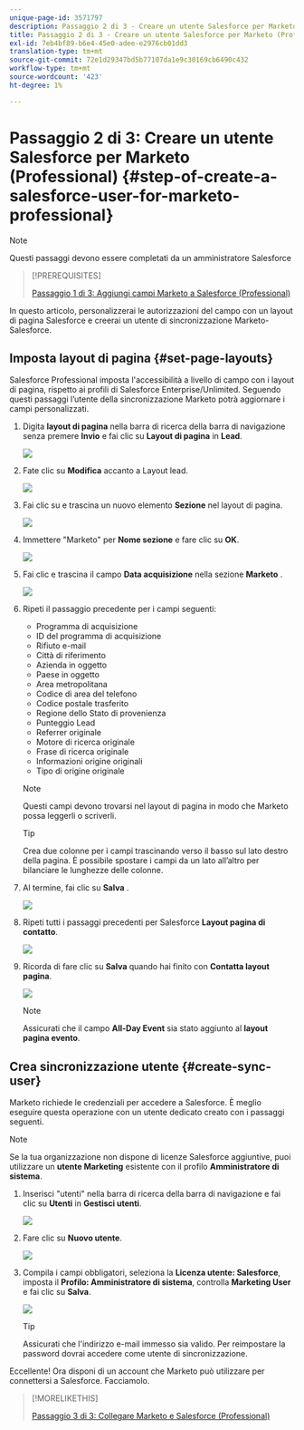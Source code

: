 ```yaml
---
unique-page-id: 3571797
description: Passaggio 2 di 3 - Creare un utente Salesforce per Marketo (Professional) - Marketo Docs - Documentazione del prodotto
title: Passaggio 2 di 3 - Creare un utente Salesforce per Marketo (Professional)
exl-id: 7eb4bf89-b6e4-45e0-adee-e2976cb01dd3
translation-type: tm+mt
source-git-commit: 72e1d29347bd5b77107da1e9c30169cb6490c432
workflow-type: tm+mt
source-wordcount: '423'
ht-degree: 1%

---
```


# Passaggio 2 di 3: Creare un utente Salesforce per Marketo (Professional) {#step-of-create-a-salesforce-user-for-marketo-professional}

>[!NOTE]
>
>Questi passaggi devono essere completati da un amministratore Salesforce

>[!PREREQUISITES]
>
>[Passaggio 1 di 3: Aggiungi campi Marketo a Salesforce (Professional)](/help/marketo/product-docs/crm-sync/salesforce-sync/setup/professional-edition/step-1-of-3-add-marketo-fields-to-salesforce-professional.md)

In questo articolo, personalizzerai le autorizzazioni del campo con un layout di pagina Salesforce e creerai un utente di sincronizzazione Marketo-Salesforce.

## Imposta layout di pagina {#set-page-layouts}

Salesforce Professional imposta l&#39;accessibilità a livello di campo con i layout di pagina, rispetto ai profili di Salesforce Enterprise/Unlimited. Seguendo questi passaggi l’utente della sincronizzazione Marketo potrà aggiornare i campi personalizzati.

1. Digita **layout di pagina** nella barra di ricerca della barra di navigazione senza premere **Invio** e fai clic su **Layout di pagina** in **Lead**.

   ![](assets/image2016-2-26-12-3a58-3a32.png)

1. Fate clic su **Modifica** accanto a Layout lead.

   ![](assets/image2016-2-26-13-3a2-3a46.png)

1. Fai clic su e trascina un nuovo elemento **Sezione** nel layout di pagina.

   ![](assets/image2014-12-9-12-3a56-3a40.png)

1. Immettere &quot;Marketo&quot; per **Nome sezione** e fare clic su **OK**.

   ![](assets/image2014-12-9-12-3a56-3a52.png)

1. Fai clic e trascina il campo **Data acquisizione** nella sezione **Marketo** .

   ![](assets/image2014-12-9-12-3a57-3a0.png)

1. Ripeti il passaggio precedente per i campi seguenti:

   * Programma di acquisizione
   * ID del programma di acquisizione
   * Rifiuto e-mail
   * Città di riferimento
   * Azienda in oggetto
   * Paese in oggetto
   * Area metropolitana
   * Codice di area del telefono
   * Codice postale trasferito
   * Regione dello Stato di provenienza
   * Punteggio Lead
   * Referrer originale
   * Motore di ricerca originale
   * Frase di ricerca originale
   * Informazioni origine originali
   * Tipo di origine originale

   >[!NOTE]
   >
   >Questi campi devono trovarsi nel layout di pagina in modo che Marketo possa leggerli o scriverli.

   >[!TIP]
   >
   >Crea due colonne per i campi trascinando verso il basso sul lato destro della pagina. È possibile spostare i campi da un lato all’altro per bilanciare le lunghezze delle colonne.

1. Al termine, fai clic su **Salva** .

   ![](assets/image2014-12-9-12-3a57-3a10.png)

1. Ripeti tutti i passaggi precedenti per Salesforce **Layout pagina di contatto**.

   ![](assets/image2016-2-26-13-3a10-3a1.png)

1. Ricorda di fare clic su **Salva** quando hai finito con **Contatta layout pagina**.

   ![](assets/image2014-12-9-12-3a57-3a30.png)

   >[!NOTE]
   >
   >Assicurati che il campo **All-Day Event** sia stato aggiunto al **layout pagina evento**.

## Crea sincronizzazione utente {#create-sync-user}

Marketo richiede le credenziali per accedere a Salesforce. È meglio eseguire questa operazione con un utente dedicato creato con i passaggi seguenti.

>[!NOTE]
>
>Se la tua organizzazione non dispone di licenze Salesforce aggiuntive, puoi utilizzare un **utente Marketing** esistente con il profilo **Amministratore di sistema**.

1. Inserisci &quot;utenti&quot; nella barra di ricerca della barra di navigazione e fai clic su **Utenti** in **Gestisci utenti**.

   ![](assets/image2014-12-9-12-3a57-3a42.png)

1. Fare clic su **Nuovo utente**.

   ![](assets/image2014-12-9-12-3a58-3a1.png)

1. Compila i campi obbligatori, seleziona la **Licenza utente: Salesforce**, imposta il **Profilo: Amministratore di sistema**, controlla **Marketing User** e fai clic su **Salva**.

   ![](assets/image2014-12-9-12-3a58-3a11.png)

   >[!TIP]
   >
   >Assicurati che l&#39;indirizzo e-mail immesso sia valido. Per reimpostare la password dovrai accedere come utente di sincronizzazione.

Eccellente! Ora disponi di un account che Marketo può utilizzare per connettersi a Salesforce. Facciamolo.

>[!MORELIKETHIS]
>
>[Passaggio 3 di 3: Collegare Marketo e Salesforce (Professional)](/help/marketo/product-docs/crm-sync/salesforce-sync/setup/professional-edition/step-3-of-3-connect-marketo-and-salesforce-professional.md)

